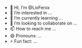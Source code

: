 - 👋 Hi, I’m @LixFerox
- 👀 I’m interested in ...
- 🌱 I’m currently learning ...
- 💞️ I’m looking to collaborate on ...
- 📫 How to reach me ...
- 😄 Pronouns: ...
- ⚡ Fun fact: ...

<!---
LixFerox/LixFerox is a ✨ special ✨ repository because its `README.md` (this file) appears on your GitHub profile.
You can click the Preview link to take a look at your changes.
--->

